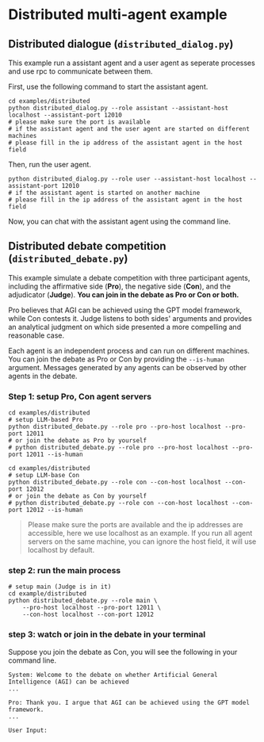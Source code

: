 # Distributed multi-agent example

## Distributed dialogue (`distributed_dialog.py`)

This example run a assistant agent and a user agent as seperate processes and use rpc to communicate between them.

First, use the following command to start the assistant agent.

```
cd examples/distributed
python distributed_dialog.py --role assistant --assistant-host localhost --assistant-port 12010
# please make sure the port is available
# if the assistant agent and the user agent are started on different machines
# please fill in the ip address of the assistant agent in the host field
```

Then, run the user agent.

```
python distributed_dialog.py --role user --assistant-host localhost --assistant-port 12010
# if the assistant agent is started on another machine
# please fill in the ip address of the assistant agent in the host field
```

Now, you can chat with the assistant agent using the command line.

## Distributed debate competition (`distributed_debate.py`)

This example simulate a debate competition with three participant agents, including the affirmative side (**Pro**), the negative side (**Con**), and the adjudicator (**Judge**).
**You can join in the debate as Pro or Con or both.**

Pro believes that AGI can be achieved using the GPT model framework, while Con contests it.
Judge listens to both sides' arguments and provides an analytical judgment on which side presented a more compelling and reasonable case.

Each agent is an independent process and can run on different machines.
You can join the debate as Pro or Con by providing the `--is-human` argument.
Messages generated by any agents can be observed by other agents in the debate.

### Step 1: setup Pro, Con agent servers

```shell
cd examples/distributed
# setup LLM-based Pro
python distributed_debate.py --role pro --pro-host localhost --pro-port 12011
# or join the debate as Pro by yourself
# python distributed_debate.py --role pro --pro-host localhost --pro-port 12011 --is-human
```

```shell
cd examples/distributed
# setup LLM-base Con
python distributed_debate.py --role con --con-host localhost --con-port 12012
# or join the debate as Con by yourself
# python distributed_debate.py --role con --con-host localhost --con-port 12012 --is-human
```

> Please make sure the ports are available and the ip addresses are accessible, here we use localhost as an example.
> If you run all agent servers on the same machine, you can ignore the host field, it will use localhost by default.

### step 2: run the main process

```shell
# setup main (Judge is in it)
cd example/distributed
python distributed_debate.py --role main \
    --pro-host localhost --pro-port 12011 \
    --con-host localhost --con-port 12012
```

### step 3: watch or join in the debate in your terminal

Suppose you join the debate as Con, you will see the following in your command line.

```text
System: Welcome to the debate on whether Artificial General Intelligence (AGI) can be achieved
...

Pro: Thank you. I argue that AGI can be achieved using the GPT model framework.
...

User Input:
```
